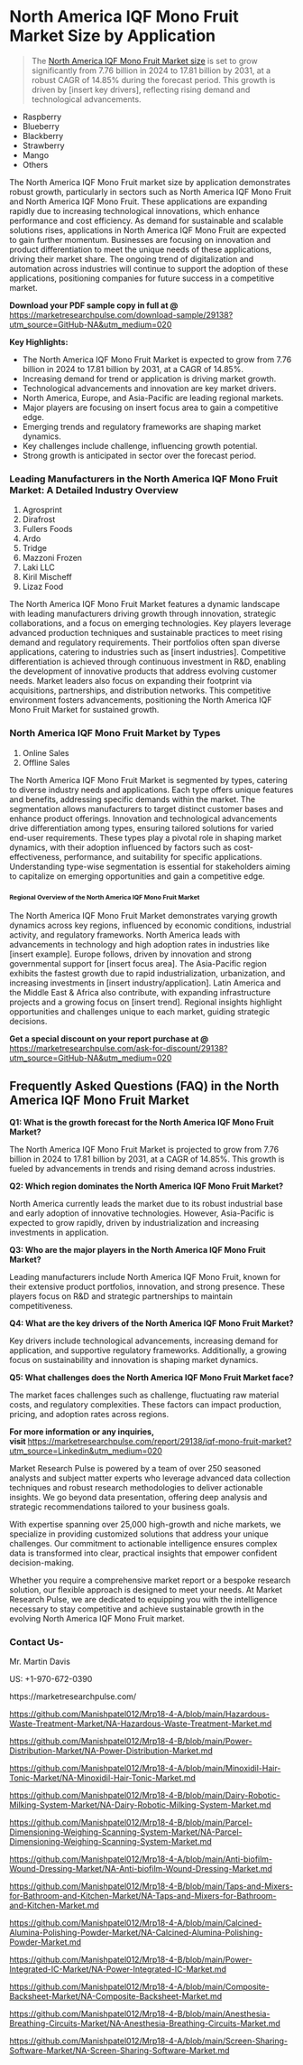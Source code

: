 <h1>North America IQF Mono Fruit Market&nbsp;Size by Application</h1><blockquote><p>The <a href="https://marketresearchpulse.com/download-sample/29138?utm_source=GitHub-NA&amp;utm_medium=020">North America IQF Mono Fruit Market size</a> is set to grow significantly from 7.76 billion in 2024 to 17.81 billion by 2031, at a robust CAGR of 14.85% during the forecast period. This growth is driven by [insert key drivers], reflecting rising demand and technological advancements.</p></blockquote><ul><li>Raspberry<li> Blueberry<li> Blackberry<li> Strawberry<li> Mango<li> Others</li></ul><p>The North America IQF Mono Fruit market size by application demonstrates robust growth, particularly in sectors such as North America IQF Mono Fruit and North America IQF Mono Fruit. These applications are expanding rapidly due to increasing technological innovations, which enhance performance and cost efficiency. As demand for sustainable and scalable solutions rises, applications in North America IQF Mono Fruit are expected to gain further momentum. Businesses are focusing on innovation and product differentiation to meet the unique needs of these applications, driving their market share. The ongoing trend of digitalization and automation across industries will continue to support the adoption of these applications, positioning companies for future success in a competitive market.</p><p><strong>Download your PDF sample copy in full at @ </strong><a href="https://marketresearchpulse.com/download-sample/29138?utm_source=GitHub-NA&amp;utm_medium=020">https://marketresearchpulse.com/download-sample/29138?utm_source=GitHub-NA&amp;utm_medium=020</a></p><p><strong>Key Highlights: </strong></p><ul><li>The North America IQF Mono Fruit Market is expected to grow from 7.76 billion in 2024 to 17.81 billion by 2031, at a CAGR of 14.85%.</li><li>Increasing demand for trend or application is driving market growth.</li><li>Technological advancements and innovation are key market drivers.</li><li>North America, Europe, and Asia-Pacific are leading regional markets.</li><li>Major players are focusing on insert focus area to gain a competitive edge.</li><li>Emerging trends and regulatory frameworks are shaping market dynamics.</li><li>Key challenges include challenge, influencing growth potential.</li><li>Strong growth is anticipated in sector over the forecast period.</li></ul><h3>Leading Manufacturers in the North America IQF Mono Fruit Market: A Detailed Industry Overview</h3><ol><li>Agrosprint</li><li>Dirafrost</li><li>Fullers Foods</li><li>Ardo</li><li>Tridge</li><li>Mazzoni Frozen</li><li>Laki LLC</li><li>Kiril Mischeff</li><li>Lizaz Food</li></ol><div class="flex max-w-full flex-col flex-grow"><div class="min-h-8 text-message flex w-full flex-col items-end gap-2 whitespace-normal break-words [.text-message+&amp;]:mt-5" dir="auto" data-message-author-role="assistant" data-message-id="fd8432e4-4910-450d-b182-61b7bfb0a01f" data-message-model-slug="gpt-4o"><div class="flex w-full flex-col gap-1 empty:hidden first:pt-[3px]"><div class="markdown prose w-full break-words dark:prose-invert light"><p>The North America IQF Mono Fruit Market features a dynamic landscape with leading manufacturers driving growth through innovation, strategic collaborations, and a focus on emerging technologies. Key players leverage advanced production techniques and sustainable practices to meet rising demand and regulatory requirements. Their portfolios often span diverse applications, catering to industries such as [insert industries]. Competitive differentiation is achieved through continuous investment in R&amp;D, enabling the development of innovative products that address evolving customer needs. Market leaders also focus on expanding their footprint via acquisitions, partnerships, and distribution networks. This competitive environment fosters advancements, positioning the North America IQF Mono Fruit Market for sustained growth.</p></div></div></div></div><h3>North America IQF Mono Fruit Market by Types</h3><ol><li>Online Sales<li> Offline Sales</li></ol><div class="flex max-w-full flex-col flex-grow"><div class="min-h-8 text-message flex w-full flex-col items-end gap-2 whitespace-normal break-words [.text-message+&amp;]:mt-5" dir="auto" data-message-author-role="assistant" data-message-id="084470be-0bb7-4664-bddf-5156b4f41249" data-message-model-slug="gpt-4o-mini"><div class="flex w-full flex-col gap-1 empty:hidden first:pt-[3px]"><div class="markdown prose w-full break-words dark:prose-invert light"><p>The North America IQF Mono Fruit Market is segmented by types, catering to diverse industry needs and applications. Each type offers unique features and benefits, addressing specific demands within the market. The segmentation allows manufacturers to target distinct customer bases and enhance product offerings. Innovation and technological advancements drive differentiation among types, ensuring tailored solutions for varied end-user requirements. These types play a pivotal role in shaping market dynamics, with their adoption influenced by factors such as cost-effectiveness, performance, and suitability for specific applications. Understanding type-wise segmentation is essential for stakeholders aiming to capitalize on emerging opportunities and gain a competitive edge.</p></div></div></div></div><h3><span style="font-size: 11px;">Regional Overview of the North America IQF Mono Fruit Market</span></h3><div class="flex max-w-full flex-col flex-grow"><div class="min-h-8 text-message flex w-full flex-col items-end gap-2 whitespace-normal break-words [.text-message+&amp;]:mt-5" dir="auto" data-message-author-role="assistant" data-message-id="e9038762-ce64-4e30-91c9-9bd413514231" data-message-model-slug="gpt-4o-mini"><div class="flex w-full flex-col gap-1 empty:hidden first:pt-[3px]"><div class="markdown prose w-full break-words dark:prose-invert light"><p>The North America IQF Mono Fruit Market demonstrates varying growth dynamics across key regions, influenced by economic conditions, industrial activity, and regulatory frameworks. North America leads with advancements in technology and high adoption rates in industries like [insert example]. Europe follows, driven by innovation and strong governmental support for [insert focus area]. The Asia-Pacific region exhibits the fastest growth due to rapid industrialization, urbanization, and increasing investments in [insert industry/application]. Latin America and the Middle East &amp; Africa also contribute, with expanding infrastructure projects and a growing focus on [insert trend]. Regional insights highlight opportunities and challenges unique to each market, guiding strategic decisions.</p></div></div></div></div><p><strong>Get a special discount on your report purchase at @ </strong><a href="https://marketresearchpulse.com/ask-for-discount/29138?utm_source=GitHub-NA&amp;utm_medium=020">https://marketresearchpulse.com/ask-for-discount/29138?utm_source=GitHub-NA&amp;utm_medium=020</a></p><h2>Frequently Asked Questions (FAQ) in the North America IQF Mono Fruit Market</h2><p><strong>Q1: What is the growth forecast for the North America IQF Mono Fruit Market?</strong></p><p>The North America IQF Mono Fruit Market is projected to grow from 7.76 billion in 2024 to 17.81 billion by 2031, at a CAGR of 14.85%. This growth is fueled by advancements in trends and rising demand across industries.</p><p><strong>Q2: Which region dominates the North America IQF Mono Fruit Market?</strong></p><p>North America currently leads the market due to its robust industrial base and early adoption of innovative technologies. However, Asia-Pacific is expected to grow rapidly, driven by industrialization and increasing investments in application.</p><p><strong>Q3: Who are the major players in the North America IQF Mono Fruit Market?</strong></p><p>Leading manufacturers include North America IQF Mono Fruit, known for their extensive product portfolios, innovation, and strong presence. These players focus on R&amp;D and strategic partnerships to maintain competitiveness.</p><p><strong>Q4: What are the key drivers of the North America IQF Mono Fruit Market?</strong></p><p>Key drivers include technological advancements, increasing demand for application, and supportive regulatory frameworks. Additionally, a growing focus on sustainability and innovation is shaping market dynamics.</p><p><strong>Q5: What challenges does the North America IQF Mono Fruit Market face?</strong></p><p>The market faces challenges such as challenge, fluctuating raw material costs, and regulatory complexities. These factors can impact production, pricing, and adoption rates across regions.</p><p><strong>For more information or any inquiries, visit&nbsp;</strong><a href="https://marketresearchpulse.com/report/29138/iqf-mono-fruit-market?utm_source=Linkedin&utm_medium=020">https://marketresearchpulse.com/report/29138/iqf-mono-fruit-market?utm_source=Linkedin&utm_medium=020</a></p><p>Market Research Pulse is powered by a team of over 250 seasoned analysts and subject matter experts who leverage advanced data collection techniques and robust research methodologies to deliver actionable insights. We go beyond data presentation, offering deep analysis and strategic recommendations tailored to your business goals.</p><p>With expertise spanning over 25,000 high-growth and niche markets, we specialize in providing customized solutions that address your unique challenges. Our commitment to actionable intelligence ensures complex data is transformed into clear, practical insights that empower confident decision-making.</p><p>Whether you require a comprehensive market report or a bespoke research solution, our flexible approach is designed to meet your needs. At Market Research Pulse, we are dedicated to equipping you with the intelligence necessary to stay competitive and achieve sustainable growth in the evolving North America IQF Mono Fruit market.</p><h3><strong>Contact Us-</strong></h3><p>Mr. Martin Davis</p><p>US: +1-970-672-0390</p><p>https://marketresearchpulse.com/</p><p><a href="https://github.com/Manishpatel012/Mrp18-4-A/blob/main/Hazardous-Waste-Treatment-Market/NA-Hazardous-Waste-Treatment-Market.md">https://github.com/Manishpatel012/Mrp18-4-A/blob/main/Hazardous-Waste-Treatment-Market/NA-Hazardous-Waste-Treatment-Market.md</a></p><p><a href="https://github.com/Manishpatel012/Mrp18-4-B/blob/main/Power-Distribution-Market/NA-Power-Distribution-Market.md">https://github.com/Manishpatel012/Mrp18-4-B/blob/main/Power-Distribution-Market/NA-Power-Distribution-Market.md</a></p><p><a href="https://github.com/Manishpatel012/Mrp18-4-A/blob/main/Minoxidil-Hair-Tonic-Market/NA-Minoxidil-Hair-Tonic-Market.md">https://github.com/Manishpatel012/Mrp18-4-A/blob/main/Minoxidil-Hair-Tonic-Market/NA-Minoxidil-Hair-Tonic-Market.md</a></p><p><a href="https://github.com/Manishpatel012/Mrp18-4-B/blob/main/Dairy-Robotic-Milking-System-Market/NA-Dairy-Robotic-Milking-System-Market.md">https://github.com/Manishpatel012/Mrp18-4-B/blob/main/Dairy-Robotic-Milking-System-Market/NA-Dairy-Robotic-Milking-System-Market.md</a></p><p><a href="https://github.com/Manishpatel012/Mrp18-4-B/blob/main/Parcel-Dimensioning-Weighing-Scanning-System-Market/NA-Parcel-Dimensioning-Weighing-Scanning-System-Market.md">https://github.com/Manishpatel012/Mrp18-4-B/blob/main/Parcel-Dimensioning-Weighing-Scanning-System-Market/NA-Parcel-Dimensioning-Weighing-Scanning-System-Market.md</a></p><p><a href="https://github.com/Manishpatel012/Mrp18-4-A/blob/main/Anti-biofilm-Wound-Dressing-Market/NA-Anti-biofilm-Wound-Dressing-Market.md">https://github.com/Manishpatel012/Mrp18-4-A/blob/main/Anti-biofilm-Wound-Dressing-Market/NA-Anti-biofilm-Wound-Dressing-Market.md</a></p><p><a href="https://github.com/Manishpatel012/Mrp18-4-B/blob/main/Taps-and-Mixers-for-Bathroom-and-Kitchen-Market/NA-Taps-and-Mixers-for-Bathroom-and-Kitchen-Market.md">https://github.com/Manishpatel012/Mrp18-4-B/blob/main/Taps-and-Mixers-for-Bathroom-and-Kitchen-Market/NA-Taps-and-Mixers-for-Bathroom-and-Kitchen-Market.md</a></p><p><a href="https://github.com/Manishpatel012/Mrp18-4-A/blob/main/Calcined-Alumina-Polishing-Powder-Market/NA-Calcined-Alumina-Polishing-Powder-Market.md">https://github.com/Manishpatel012/Mrp18-4-A/blob/main/Calcined-Alumina-Polishing-Powder-Market/NA-Calcined-Alumina-Polishing-Powder-Market.md</a></p><p><a href="https://github.com/Manishpatel012/Mrp18-4-B/blob/main/Power-Integrated-IC-Market/NA-Power-Integrated-IC-Market.md">https://github.com/Manishpatel012/Mrp18-4-B/blob/main/Power-Integrated-IC-Market/NA-Power-Integrated-IC-Market.md</a></p><p><a href="https://github.com/Manishpatel012/Mrp18-4-A/blob/main/Composite-Backsheet-Market/NA-Composite-Backsheet-Market.md">https://github.com/Manishpatel012/Mrp18-4-A/blob/main/Composite-Backsheet-Market/NA-Composite-Backsheet-Market.md</a></p><p><a href="https://github.com/Manishpatel012/Mrp18-4-B/blob/main/Anesthesia-Breathing-Circuits-Market/NA-Anesthesia-Breathing-Circuits-Market.md">https://github.com/Manishpatel012/Mrp18-4-B/blob/main/Anesthesia-Breathing-Circuits-Market/NA-Anesthesia-Breathing-Circuits-Market.md</a></p><p><a href="https://github.com/Manishpatel012/Mrp18-4-A/blob/main/Screen-Sharing-Software-Market/NA-Screen-Sharing-Software-Market.md">https://github.com/Manishpatel012/Mrp18-4-A/blob/main/Screen-Sharing-Software-Market/NA-Screen-Sharing-Software-Market.md</a></p>
